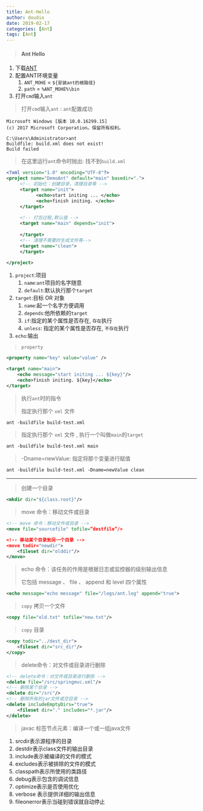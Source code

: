 ```yaml
---
title: Ant-Hello
author: doudio
date: 2019-02-17
categories: [Ant]
tags: [Ant]
---
```


> #### Ant Hello

1. 下载[ANT](http://ant.apache.org/bindownload.cgi)
2. 配置ANT环境变量
   1. `ANT_MOHE` = `${安装ant的根路径}`
   2. `path` = `%ANT_MOHE%\bin`
3. 打开`cmd`输入`ant`

> 打开`cmd`输入`ant` : `ant`配置成功

```xml-dtd
Microsoft Windows [版本 10.0.16299.15]
(c) 2017 Microsoft Corporation。保留所有权利。

C:\Users\Administrator>ant
Buildfile: build.xml does not exist!
Build failed
```

> 在这里运行`ant`命令时抛出: 找不到`build.xml`

```xml
<?xml version="1.0" encoding="UTF-8"?>
<project name="DemoAnt" default="main" basedir=".">
     <!-- 初始化：创建目录，清理目录等 -->
     <target name="init">
           <echo>start initing ... </echo>
           <echo>finish initing. </echo>
     </target>
	 
     <!-- 打包过程,默认值 -->
     <target name="main" depends="init">
		
     </target>
     <!-- 清理不需要的生成文件等-->
     <target name="clean">
     </target>
	 
</project>
```

1. `project`:项目
   1. `name`:`ant`项目的名字随意
   2. `default`:默认执行那个`target`
2. `target`:目标 OR 对象
   1. `name`:起一个名字方便调用
   2. `depends`:他所依赖的`target`
   3. `if`:指定的某个属性是否存在, `存在`执行
   4. `unless`: 指定的某个属性是否存在, `不存在`执行
3. `echo`:输出

> `property`

```xml
<property name="key" value="value" />

<target name="main">
    <echo message="start initing ... ${key}"/>
    <echo>finish initing. ${key}</echo>
</target>
```

> 执行`ant`时的指令
>
> 指定执行那个 `xml` 文件

```xml
ant -buildfile build-test.xml
```

> 指定执行那个 `xml` 文件 , 执行一个叫做`main`的`target`

```xml
ant -buildfile build-test.xml main 
```

> -Dname=newValue: 指定将那个变量进行赋值

```xml
ant -buildfile build-test.xml -Dname=newValue clean
```

---

> 创建一个目录

```xml
<mkdir dir="${class.root}"/>
```

> move 命令：移动文件或目录

```xml
<!-- move 命令：移动文件或目录 -->
<move file="sourcefile" tofile=”destfile”/>

<!-- 移动某个目录到另一个目录 -->
<move todir="newdir">
    <fileset dir="olddir"/>
</move>
```

> echo 命令：该任务的作用是根据日志或监控器的级别输出信息
>
> 它包括 message 、 file 、 append 和 level 四个属性

```xml
<echo message="echo message" file="/logs/ant.log" append="true">
```

> `copy` 拷贝一个文件

```xml
<copy file="old.txt" tofile="new.txt"/>
```

> `copy` 目录

```xml
<copy todir="../dest_dir">
    <fileset dir="src_dir"/>
</copy>
```

> delete命令：对文件或目录进行删除

```xml
<!-- delete命令：对文件或目录进行删除 -->
<delete file="/src/springmvc.xml"/>
<!-- 删除某个目录 -->
<delete dir="/src"/>
<!-- 删除所有的jar文件或空目录 -->
<delete includeEmptyDirs="true">
    <fileset dir="." includes="*.jar"/>
</delete>
```

>  javac 标签节点元素：编译一个或一组java文件

1. srcdir表示源程序的目录
2. destdir表示class文件的输出目录
3. include表示被编译的文件的模式
4. excludes表示被排除的文件的模式
5. classpath表示所使用的类路径
6. debug表示包含的调试信息
7. optimize表示是否使用优化
8. verbose 表示提供详细的输出信息
9. fileonerror表示当碰到错误就自动停止